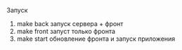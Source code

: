 Запуск 
1) make back запуск сервера + фронт
2) make front запуст только фронта
3) make start обновление фронта и запуск приложения
